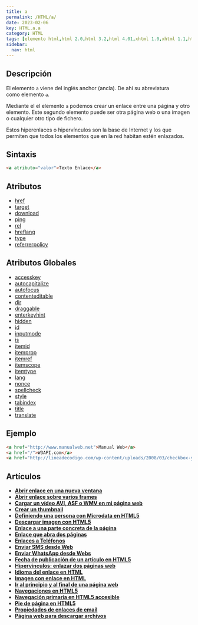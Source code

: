 ```yaml
---
title: a
permalink: /HTML/a/
date: 2023-02-06
key: HTML.a.a
category: HTML
tags: [elemento html,html 2.0,html 3.2,html 4.01,xhtml 1.0,xhtml 1.1,html 5,html 5.1,html 5.2]
sidebar:
  nav: html
---
```


## Descripción


El elemento `a` viene del inglés anchor (ancla). De ahí su abreviatura como elemento `a`.


Mediante el el elemento `a` podemos crear un enlace entre una página y otro elemento. Este segundo elemento puede ser otra página web o una imagen o cualquier otro tipo de fichero.


Estos hiperenlaces o hipervínculos son la base de Internet y los que permiten que todos los elementos que en la red habitan estén enlazados.


## Sintaxis


```html
<a atributo="valor">Texto Enlace</a>
```


## Atributos

- [href](/HTML/a/href/)
- [target](/HTML/a/target/)
- [download](/HTML/a/download/)
- [ping](/HTML/a/ping/)
- [rel](/HTML/a/rel/)
- [hreflang](/HTML/a/hreflang/)
- [type](/HTML/a/type/)
- [referrerpolicy](/HTML/a/referrerpolicy/)

## Atributos Globales

- [accesskey](/HTML/accesskey/)
- [autocapitalize](/HTML/autocapitalize/)
- [autofocus](/HTML/autofocus/)
- [contenteditable](/HTML/contenteditable/)
- [dir](/HTML/dir/)
- [draggable](/HTML/draggable/)
- [enterkeyhint](/HTML/enterkeyhint/)
- [hidden](/HTML/hidden/)
- [id](https://www.w3api.com/HTML/id/)
- [inputmode](/HTML/inputmode/)
- [is](/HTML/is/)
- [itemid](/HTML/itemid/)
- [itemprop](/HTML/itemprop/)
- [itemref](/HTML/itemref/)
- [itemscope](/HTML/itemscope/)
- [itemtype](/HTML/itemtype/)
- [lang](/HTML/lang/)
- [nonce](/HTML/nonce/)
- [spellcheck](/HTML/spellcheck/)
- [style](/HTML/style/)
- [tabindex](/HTML/tabindex/)
- [title](/HTML/title/)
- [translate](/HTML/translate/)

## Ejemplo


```html
<a href="http://www.manualweb.net">Manual Web</a>
<a href="/">W3API.com</a>
<a href="http://lineadecodigo.com/wp-content/uploads/2008/03/checkbox-y-operadores-binarios.zip">Enlace a un fichero ZIP</a>
```


## Artículos

- [**Abrir enlace en una nueva ventana**](http://lineadecodigo.com/html/abrir-enlace-en-una-nueva-ventana/)
- [**Abrir enlace sobre varios frames**](http://lineadecodigo.com/html/abrir-enlace-sobre-varios-frames/)
- [**Cargar un vídeo AVI, ASF o WMV en mi página web**](http://lineadecodigo.com/html/cargar-un-video-avi-asf-o-wmv-en-mi-pagina-web/)
- [**Crear un thumbnail**](http://lineadecodigo.com/html/crear-un-thumbnail/)
- [**Definiendo una persona con Microdata en HTML5**](http://lineadecodigo.com/html5/definiendo-una-persona-con-microdata-en-html5/)
- [**Descargar imagen con HTML5**](http://lineadecodigo.com/html5/descargar-imagen-con-html5/)
- [**Enlace a una parte concreta de la página**](http://lineadecodigo.com/html/enlace-a-una-parte-concreta-de-la-pagina/)
- [**Enlace que abra dos páginas**](http://lineadecodigo.com/html/enlace-que-abra-dos-paginas/)
- [**Enlaces a Teléfonos**](http://lineadecodigo.com/html/enlaces-a-telefonos/)
- [**Enviar SMS desde Web**](http://lineadecodigo.com/html/enviar-sms-desde-web/)
- [**Enviar WhatsApp desde Webs**](http://lineadecodigo.com/html/enviar-whatsapp-desde-webs/)
- [**Fecha de publicación de un artículo en HTML5**](http://lineadecodigo.com/html5/fecha-de-publicacion-de-un-articulo-en-html5/)
- [**Hipervinculos: enlazar dos páginas web**](http://lineadecodigo.com/html/hipervinculos-enlazar-dos-paginas-web/)
- [**Idioma del enlace en HTML**](http://lineadecodigo.com/html/idioma-del-enlace-en-html/)
- [**Imagen con enlace en HTML**](http://lineadecodigo.com/html/imagen-con-enlace-en-html/)
- [**Ir al principio y al final de una página web**](http://lineadecodigo.com/html/ir-al-principio-y-al-final-de-una-pagina-web/)
- [**Navegaciones en HTML5**](http://lineadecodigo.com/html5/navegaciones-en-html5/)
- [**Navegación primaria en HTML5 accesible**](http://lineadecodigo.com/html5/navegacion-primaria-en-html5-accesible/)
- [**Pie de página en HTML5**](http://lineadecodigo.com/html5/pie-de-pagina-en-html5/)
- [**Propiedades de enlaces de email**](http://lineadecodigo.com/html/propiedades-de-enlaces-de-email/)
- [**Página web para descargar archivos**](http://lineadecodigo.com/html/pagina-web-para-descargar-archivos/)
